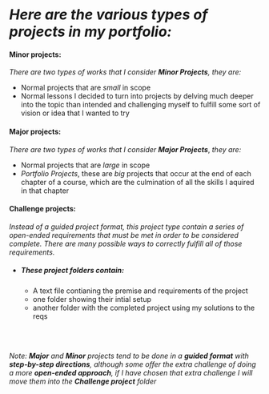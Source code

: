 # ***Here are the various types of projects in my portfolio:*** 

#### Minor projects:
*There are two types of works that I consider **Minor Projects**, they are:*
- Normal projects that are *small* in scope
- Normal lessons I decided to turn into projects by delving much deeper into the topic than intended and challenging myself to fulfill some sort of vision or idea that I wanted to try

#### Major projects:
*There are two types of works that I consider* ***Major Projects***, *they are:*
- Normal projects that are *large* in scope
- *Portfolio Projects*, these are *big* projects that occur at the end of each chapter of a course, which are the culmination of all the skills I aquired in that chapter

#### Challenge projects: 
*Instead of a guided project format, this project type contain a series of open-ended requirements that must be met in order to be considered complete. There are many possible ways to correctly fulfill all of those requirements.*

- ##### These project folders contain: 
  - A text file contianing the premise and requirements of the project
   - one folder showing their intial setup
   - another folder with the completed project using my solutions to the reqs

<br><br>

*Note: **Major** and **Minor** projects tend to be done in a **guided format** with **step-by-step directions**, although some offer the extra challenge of doing a more **open-ended approach**, if I have chosen that extra challenge I will move them into the **Challenge project** folder*
